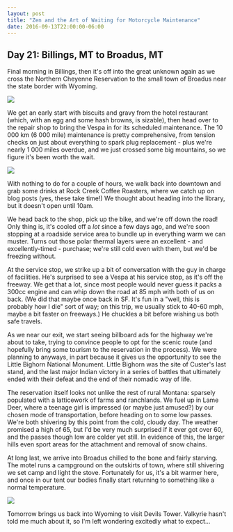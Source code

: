 ```yaml
---
layout: post
title: "Zen and the Art of Waiting for Motorcycle Maintenance"
date: 2016-09-13T22:00:00-06:00
---
```


## Day 21: Billings, MT to Broadus, MT

Final morning in Billings, then it's off into the great unknown again as we cross the Northern Cheyenne Reservation to the small town of Broadus near the state border with Wyoming.

![](https://lh3.googleusercontent.com/vDKo5aeVq8aCScOWNrokIOMuGT-bVvZ-9dnjOVIDulgwtGMMjJq-II_lW6_0UbPhVU8K1gvlRq_mjop-CrR9jX1xATNMjtqw2Tn3gEE-HGh5cStPS3-2EbK7b3joj3QPdFo9W5hc0pQRXy5zWXzwIHvzTaVT21eqeWBXSCg3TcqC0U2ErjAK-gqMa5hyImhA_MHkqByzZVuJucWa1RBdXMBiatMnswfBFoiD6YkklPH6CAXpGCMZRWlaOlnMJWqGKxUU14xtlAzcdWkuVFIvaOuF3xA3aK4Lbd8xcMB_jj-9r_n8ZsyZ91AM5SaQXUS9Jg6kgbJV7YPIdIdT1uJSi99YppGiGMUDKpVmnYZGbyjLMrmY74qhGc_NBbzHKzPkSwf2OyvU0Mfn7UR9agL2TWIfggWRignz-mK2C1THerk19o2e0ulPny469rpG4f4Ptx2oGgThxviW8Z4xEST7kmfYpL7_LP_r0J-KQsL-WkNMVDqY-F8PeXNXKxKh1u_0g4VeVQi0tYlJhhdoQCGFZErgLpdAynbMTf1jq-GRln3It6xJ0OSZTArSiIgUZu7uL7CUubxxHTdVV92AZ2uVX240nHsIacno58FYVO6NR6Hb=w1413-h799-no)

We get an early start with biscuits and gravy from the hotel restaurant (which, with an egg and some hash browns, is sizable), then head over to the repair shop to bring the Vespa in for its scheduled maintenance.  The 10 000 km (6 000 mile) maintenance is pretty comprehensive, from tension checks on just about everything to spark plug replacement - plus we're nearly 1 000 miles overdue, and we just crossed some big mountains, so we figure it's been worth the wait.

![](https://lh3.googleusercontent.com/zMrfSuvmcRzTXiQqoH3HT8LQf7XNjctnQFVbNwaA6ZruM4ydf8gacLM7P5HTWYRtai3Q5AqdJfjWNhN7IZoN_T8KKrzwIJXvNI7bb8CPtf1Jwy92OSJag_-nH6npaf1JkXbnhJFSAPdFBQqZmIhqQALyP7v4VguxLfREgq9Fl4qbjkPzaxuIf6FT2JWdMliNp1IEP3Tr10NXwmQXqbzyOT7VCdr45pt2wG1t_GSexFbbfUSRFuVTdvoqSYqOpIWkcjfqzItuBqIDD1qd7oTMm8bKgPuG1lJDUvqkWPDpSoSwtImg4-yB_w22OPZbIGABlsTJCOO4PQ5ZqZWMzdy6w9UCTyIkliEImKPs2997pnyNPza85D0-DGKF4AhQGyhjhZuyiZ54QXSZQFxyYcCLeiIcJT-ict4DALLsVgaQrfN492Qe2h7IDzzDOaf0p8HsFRKJjP9lbKlKY5YUk_9k0ppVR2IfLiAg0Y2zrBTWbOSx4hv0Vpnqi3oIgLXb87PZl0MsdtZmBbNyFFTmghuEyCA4cDsLZUNRkOBw_ZdebM_wYbKiZ1isVFlwpq5IQ6p-Kvurb6K2k4H5edRrSk5ujjgWxIolsPwiGDh4JpHUtPgY=w452-h800-no)

With nothing to do for a couple of hours, we walk back into downtown and grab some drinks at Rock Creek Coffee Roasters, where we catch up on blog posts (yes, these take time!)  We thought about heading into the library, but it doesn't open until 10am.

We head back to the shop, pick up the bike, and we're off down the road!  Only thing is, it's cooled off a *lot* since a few days ago, and we're soon stopping at a roadside service area to bundle up in everything warm we can muster.  Turns out those polar thermal layers were an excellent - and excellently-timed - purchase; we're still cold even with them, but we'd be freezing without.

At the service stop, we strike up a bit of conversation with the guy in charge of facilities.  He's surprised to see a Vespa at his service stop, as it's off the freeway.  We get that a lot, since most people would never guess it packs a 300cc engine and can whip down the road at 85 mph with both of us on back.  (We did that maybe once back in SF.  It's fun in a "well, this is probably how I die" sort of way; on this trip, we usually stick to 40-60 mph, maybe a bit faster on freeways.)  He chuckles a bit before wishing us both safe travels.

As we near our exit, we start seeing billboard ads for the highway we're about to take, trying to convince people to opt for the scenic route (and hopefully bring some tourism to the reservation in the process).  We were planning to anyways, in part because it gives us the opportunity to see the Little Bighorn National Monument.  Little Bighorn was the site of Custer's last stand, and the last major Indian victory in a series of battles that ultimately ended with their defeat and the end of their nomadic way of life.

The reservation itself looks not unlike the rest of rural Montana: sparsely populated with a latticework of farms and ranchlands.  We fuel up in Lame Deer, where a teenage girl is impressed (or maybe just amused?) by our chosen mode of transportation, before heading on to some low passes.  We're both shivering by this point from the cold, cloudy day.  The weather promised a high of 65, but I'd be very much surprised if it ever got over 60, and the passes though low are colder yet still.  In evidence of this, the larger hills even sport areas for the attachment and removal of snow chains.

At long last, we arrive into Broadus chilled to the bone and fairly starving.  The motel runs a campground on the outskirts of town, where still shivering we set camp and light the stove.  Fortunately for us, it's a bit warmer here, and once in our tent our bodies finally start returning to something like a normal temperature.

![](https://lh3.googleusercontent.com/0EwF7bB-YZmFbtut8Ecpcgy8YcLPT3lg1EN4fQ4J_47hywoRTN1rdTZD9O5KQOcQOmyUknum2LyCzRm4rRtSlokHidJPHJV29C4pwq1BKc4tKXucKCFz_aohcNOtZpB-6Mqqx9uVU-MxFVlBCg5zOVW63L5Pitz6Epg-vM38JrzabDdd796heaTEmHEBN7gO-B66-ZcVsqTqD9wjfd6QAJ1ASX1vgTVn1_LuJX_lNhrFGB3SvoetNcs2251s-7QkLkFJr_Jqqs0tnYUWOk8R-O0a5h41TD_NJyhRF_W0IT9W8UAhs18neRn2fYBtc25KMK0MHe2h-aqdgyiaFNJCWtXDUW6wmz0PxMcfmxjAczwDxfj_5TJiE1p7N0Cor2z2BAgeAxSLBZzzMiS8ytoH0vO-VLrl-OGfStsVLL6ac56cOaNzJ76i0MsoohAftUitk7jHSiMFDX5qyXA9WzLcGH2bpZdH61z4eJQMiGHbzOewvYx0rDwWaTg3i801W0jSnCzKHuSpVqbmCLaW6UhKY0Sr4fvwfLlJi2EESpR4irrvO9ecSwrI8W7f8CPOjpnz6aai-g-wBtrVzaYqhjoCXf8bTUrlKWkRQ6NmT3s2GtU=w1413-h799-no)

Tomorrow brings us back into Wyoming to visit Devils Tower.  Valkyrie hasn't told me much about it, so I'm left wondering excitedly what to expect...
